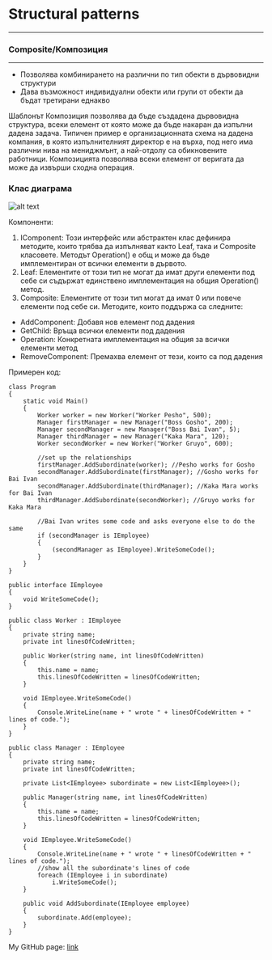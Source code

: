# Structural patterns
---
### Composite/Композиция
---
+ Позволява комбинирането на различни по тип обекти в дървовидни структури
+ Дава възможност индивидуални обекти или групи от обекти да бъдат третирани еднакво

 Шаблонът Композиция позволява да бъде създадена дървовидна структура, всеки елемент от която може да бъде накаран да изпълни дадена задача. Типичен пример е организационната схема на дадена компания, в която изпълнителният директор е на върха, под него има различни нива на мениджмънт, а най-отдолу са обикновените работници. Композицията позволява всеки елемент от веригата да може да извърши сходна операция.
 ### Клас диаграма
 ![alt text](https://camo.githubusercontent.com/4fd2f665b948b4af13da1ed14e5d25c037c23c11/687474703a2f2f7777772e6465766c616b652e636f6d2f64657369676e2d7061747465726e732f636f6d706f736974652f636f6d706f73697465312e706e67 "Клас диаграма")

Компоненти:

1. IComponent: Този интерфейс или абстрактен клас дефинира методите, които трябва да изпълняват както Leaf, така и Composite класовете. Методът Operation() е общ и може да бъде имплементиран от всички елементи в дървото.
2. Leaf: Елементите от този тип не могат да имат други елементи под себе си съдържат единствено имплементация на общия Operation() метод.
3. Composite: Елементите от този тип могат да имат 0 или повече елементи под себе си. Методите, които поддържа са следните:
 + AddComponent: Добавя нов елемент под дадения
+ GetChild: Връща всички елементи под дадения
+ Operation: Конкретната имплементация на общия за всички елементи метод
+ RemoveComponent: Премахва елемент от тези, които са под дадения

Примерен код:

```
class Program
{
    static void Main()
    {
        Worker worker = new Worker("Worker Pesho", 500);
        Manager firstManager = new Manager("Boss Gosho", 200);
        Manager secondManager = new Manager("Boss Bai Ivan", 5);
        Manager thirdManager = new Manager("Kaka Mara", 120);
        Worker secondWorker = new Worker("Worker Gruyo", 600);

        //set up the relationships
        firstManager.AddSubordinate(worker); //Pesho works for Gosho
        secondManager.AddSubordinate(firstManager); //Gosho works for Bai Ivan
        secondManager.AddSubordinate(thirdManager); //Kaka Mara works for Bai Ivan
        thirdManager.AddSubordinate(secondWorker); //Gruyo works for Kaka Mara

        //Bai Ivan writes some code and asks everyone else to do the same
        if (secondManager is IEmployee)
        {
            (secondManager as IEmployee).WriteSomeCode();
        }
    }
}

public interface IEmployee
{
    void WriteSomeCode();
}

public class Worker : IEmployee
{
    private string name;
    private int linesOfCodeWritten;

    public Worker(string name, int linesOfCodeWritten)
    {
        this.name = name;
        this.linesOfCodeWritten = linesOfCodeWritten;
    }

    void IEmployee.WriteSomeCode()
    {
        Console.WriteLine(name + " wrote " + linesOfCodeWritten + " lines of code.");
    }
}

public class Manager : IEmployee
{
    private string name;
    private int linesOfCodeWritten;

    private List<IEmployee> subordinate = new List<IEmployee>();

    public Manager(string name, int linesOfCodeWritten)
    {
        this.name = name;
        this.linesOfCodeWritten = linesOfCodeWritten;
    }

    void IEmployee.WriteSomeCode()
    {
        Console.WriteLine(name + " wrote " + linesOfCodeWritten + " lines of code.");
        //show all the subordinate's lines of code
        foreach (IEmployee i in subordinate)
            i.WriteSomeCode();
    }

    public void AddSubordinate(IEmployee employee)
    {
        subordinate.Add(employee);
    }
}
```
My GitHub page: [link](https://github.com/plamenvt/HighQualityCode/tree/master/17.%20Design%20Patterns)